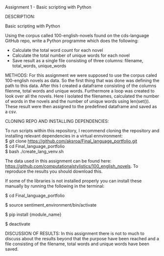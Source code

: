 Assignment 1 - Basic scripting with Python

DESCRIPTION:

Basic scripting with Python

Using the corpus called 100-english-novels found on the cds-language GitHub repo, write a Python programme which does the following:

- Calculate the total word count for each novel
- Calculate the total number of unique words for each novel
- Save result as a single file consisting of three columns: filename, total_words, unique_words

METHODS:
For this assignment we were supposed to use the corpus caled 100-english novels as data. So the first thing that was done was defining the path to this data. After this I created a dataframe consisting of the columns filenme, total words and unique words. Furthermore a loop was created to look over all the novels. Here I isolated the filenames, calculated the number of words in the novels and the number of unique words using len(set()). These result were then assigned to the predefined dataframe and saved as a csv.                                                                                                                                                                                  

CLONING REPO AND INSTALLING DEPENDENCIES:

                                                                                                                                                
To run scripts within this repository, I recommend cloning the repository and installing relevant dependencies in a virtual ennvironment:    
$ git clone https://github.com/aksroa/Final_language_portfolio.git                                                                             
$ cd Final_language_portfolio                                                                                                                          
$ bash ./create_lang_venv.sh                                                                                                                                                                                                                                                 
 
 
The data used in this assignment can be found here: https://github.com/computationalstylistics/100_english_novels. To reproduce the results you should download this.                                                                                                                                                                                                                                                                  


If some of the libraries is not installed properly you can install these manually by running the following in the terminal:                   


$ cd Final_language_portfolio

$ source sentiment_environment/bin/activate

$ pip install {module_name}

$ deactivate



DISCUSSION OF RESULTS: 
In this assignment there is not to much to discuss about the results beyond that the purpose have been reached and a file consisting of the filename, total words and unique words have been saved.

